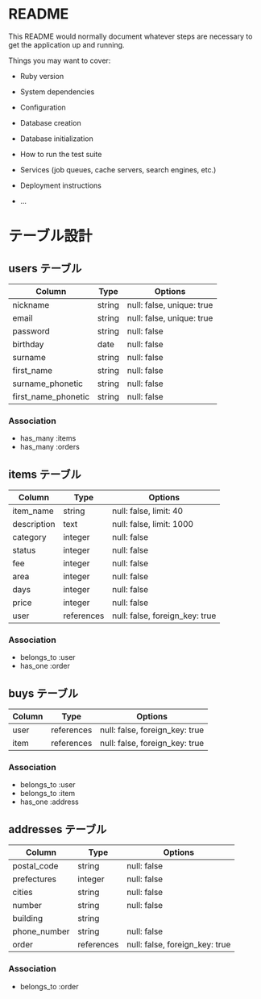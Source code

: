 # README

This README would normally document whatever steps are necessary to get the
application up and running.

Things you may want to cover:

* Ruby version

* System dependencies

* Configuration

* Database creation

* Database initialization

* How to run the test suite

* Services (job queues, cache servers, search engines, etc.)

* Deployment instructions

* ...

# テーブル設計

## users テーブル

| Column               | Type     | Options                   |
| -------------------- | -------- | ------------------------- |
| nickname             | string   | null: false, unique: true |
| email                | string   | null: false, unique: true |
| password             | string   | null: false               |
| birthday             | date     | null: false               |
| surname              | string   | null: false               |
| first_name           | string   | null: false               |
| surname_phonetic     | string   | null: false               |
| first_name_phonetic  | string   | null: false               |

### Association

- has_many :items
- has_many :orders

## items テーブル

| Column             | Type         | Options                        |
| ------------------ | ------------ | ------------------------------ |
| item_name          | string       | null: false, limit: 40         |
| description        | text         | null: false, limit: 1000       |
| category           | integer      | null: false                    |
| status             | integer      | null: false                    |
| fee                | integer      | null: false                    |
| area               | integer      | null: false                    |
| days               | integer      | null: false                    |
| price              | integer      | null: false                    |
| user               | references   | null: false, foreign_key: true |

### Association

- belongs_to :user
- has_one :order

## buys テーブル

| Column  | Type       | Options                        |
| ------- | ---------- | ------------------------------ |
| user    | references | null: false, foreign_key: true |
| item    | references | null: false, foreign_key: true |

### Association

- belongs_to :user
- belongs_to :item
- has_one :address

## addresses テーブル

| Column              | Type          | Options                        |
| ------------------- | ------------- | ------------------------------ |
| postal_code         | string        | null: false                    |
| prefectures         | integer       | null: false                    |
| cities              | string        | null: false                    |
| number              | string        | null: false                    |
| building            | string        |                                |
| phone_number        | string        | null: false                    |
| order               | references    | null: false, foreign_key: true |

### Association

- belongs_to :order